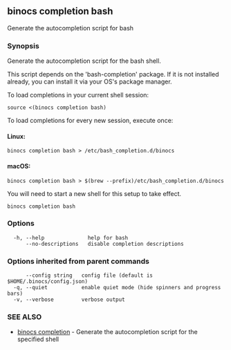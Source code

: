 ## binocs completion bash

Generate the autocompletion script for bash

### Synopsis

Generate the autocompletion script for the bash shell.

This script depends on the 'bash-completion' package.
If it is not installed already, you can install it via your OS's package manager.

To load completions in your current shell session:

	source <(binocs completion bash)

To load completions for every new session, execute once:

#### Linux:

	binocs completion bash > /etc/bash_completion.d/binocs

#### macOS:

	binocs completion bash > $(brew --prefix)/etc/bash_completion.d/binocs

You will need to start a new shell for this setup to take effect.


```
binocs completion bash
```

### Options

```
  -h, --help              help for bash
      --no-descriptions   disable completion descriptions
```

### Options inherited from parent commands

```
      --config string   config file (default is $HOME/.binocs/config.json)
  -q, --quiet           enable quiet mode (hide spinners and progress bars)
  -v, --verbose         verbose output
```

### SEE ALSO

* [binocs completion](binocs_completion.md)	 - Generate the autocompletion script for the specified shell

